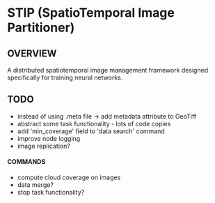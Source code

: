 # STIP (SpatioTemporal Image Partitioner)
## OVERVIEW
A distributed spatiotemporal image management framework designed specifically for training neural networks.

## TODO
- instead of using .meta file -> add metadata attribute to GeoTiff
- abstract some task functionality - lots of code copies
- add 'min_coverage' field to 'data search' command
- improve node logging
- image replication?
#### COMMANDS 
- compute cloud coverage on images
- data merge?
- stop task functionality?
